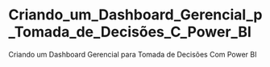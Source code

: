 # Criando_um_Dashboard_Gerencial_p_Tomada_de_Decisões_C_Power_BI
  Criando um Dashboard Gerencial para Tomada de Decisões Com Power BI
